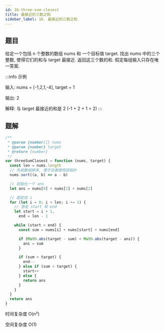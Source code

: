 ```yaml
---
id: 16-three-sum-closest
title: 最接近的三数之和
sidebar_label: 16. 最接近的三数之和
---
```


## 题目

给定一个包括 n 个整数的数组 nums 和 一个目标值 target. 找出 nums 中的三个整数, 使得它们的和与 target 最接近. 返回这三个数的和. 假定每组输入只存在唯一答案.

:::info 示例

输入: nums = [-1,2,1,-4], target = 1

输出: 2

解释: 与 target 最接近的和是 2 (-1 + 2 + 1 = 2)
:::

## 题解

```ts
/**
 * @param {number[]} nums
 * @param {number} target
 * @return {number}
 */
var threeSumClosest = function (nums, target) {
  const len = nums.length
  // 先给数组排序, 便于后面使用双指针
  nums.sort((a, b) => a - b)

  // 初始化一个 ans
  let ans = nums[0] + nums[1] + nums[2]

  // 固定住 i
  for (let i = 0; i < len; i += 1) {
    // 游走 start 和 end
    let start = i + 1,
      end = len - 1

    while (start < end) {
      const sum = nums[i] + nums[start] + nums[end]

      if (Math.abs(target - sum) < Math.abs(target - ans)) {
        ans = sum
      }

      if (sum > target) {
        end--
      } else if (sum < target) {
        start++
      } else {
        return ans
      }
    }
  }
  return ans
}
```

时间复杂度 O(n²)

空间复杂度 O(1)
